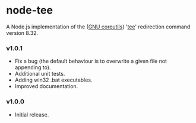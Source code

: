 # node-tee

A Node.js implementation of the ([GNU coreutils](https://www.gnu.org/software/coreutils/ "GNU coreutils")) '[tee](https://www.gnu.org/software/coreutils/manual/html_node/tee-invocation.html "tee")' redirection command version 8.32.

### v1.0.1

* Fix a bug (the default behaviour is to overwrite a given file not appending to).
* Additional unit tests.
* Adding win32 .bat executables.
* Improved documentation.

### v1.0.0

* Initial release.
